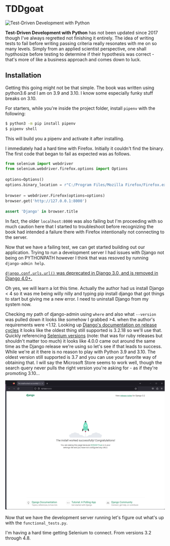 # TDDgoat

![Test-Driven Development with Python](https://learning.oreilly.com/covers/urn:orm:book:9781491958698/400w.jpg) 

**Test-Driven Development with Python** has not been updated since 2017 though I've always regretted not finishing it entirely. The idea of writing tests to fail before writing passing criteria really resonates with me on so many levels. Simply from an applied scientist perspective, one shall hypthosize before testing to determine if their hypothesis was correct - that's more of like a business approach and comes down to luck. 

## Installation

Getting this going might not be that simple. The book was written using python3.6 and I am on 3.9 and 3.10. I know some especially funky stuff breaks on 3.10.

For starters, while you're inside the project folder, install `pipenv` with the following:
```bash
$ python3 -m pip install pipenv
$ pipenv shell
```

This will build you a pipenv and activate it after installing.

I immediately had a hard time with Firefox. Initially it couldn't find the binary. The first code that began to fail as expected was as follows.

```python
from selenium import webdriver
from selenium.webdriver.firefox.options import Options

options=Options()
options.binary_location = r"C:/Program Files/Mozilla Firefox/Firefox.exe"

browser = webdriver.Firefox(options=options)
browser.get('http://127.0.0.1:8000')

assert 'Django' in browser.title
```

In fact, the older `localhost:8000` was also failing but I'm proceeding with so much caution here that I started to troubleshoot before recognizing the book had intended a failure there with Firefox intentionally not connecting to the server.

Now that we have a failing test, we can get started building out our application. Trying to run a development server I had issues with Django not being on PYTHONPATH however I think that was resoved by running `django-admin help`.

[`django.conf.urls.url()` was deprecated in Django 3.0, and is removed in Django 4.0+.](https://stackoverflow.com/questions/70319606/importerror-cannot-import-name-url-from-django-conf-urls-after-upgrading-to)

Oh yes, we will learn a lot this time. Actually the author had us install Django < 4 so it was me being willy nilly and typing pip install django that got things to start but giving me a new error. I need to uninstall Django from my system now.

Checking my path of django-admin using `where` and also what `--version` was pulled down it looks like somehow I grabbed >4. when the author's requirements were <1.12. Looking up [Django's documentation on release cycles](https://www.djangoproject.com/download/) it looks like the oldest thing still supported is 3.2.18 so we'll use that. Quickly referencing [Selenium versions](https://rubygems.org/gems/selenium-webdriver/versions) (note: that was for ruby releases but shouldn't matter too much) it looks like 4.0.0 came out around the same time as the Django release we're using so let's see if that leads to success. While we're at it there is no reason to play with Python 3.9 and 3.10. The oldest version still supported is 3.7 and you can use your favorite way of obtaining that. I will say the Microsoft Store seems to work well, though the search query never pulls the right version you're asking for - as if they're promoting 3.10...

![LIFT OFF!](https://github.com/jasencarroll/TDDgoat/blob/main/images/Screenshot%202023-03-25%20071444.png)

Now that we have the development server running let's figure out what's up with the `functional_tests.py`.

I'm having a hard time getting Selenium to connect. From versions 3.2 through 4.8.